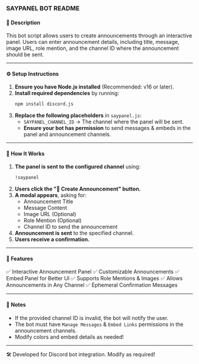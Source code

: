### SAYPANEL BOT README

#### 📌 Description
This bot script allows users to create announcements through an interactive panel. Users can enter announcement details, including title, message, image URL, role mention, and the channel ID where the announcement should be sent.

---

#### ⚙️ Setup Instructions
1. **Ensure you have Node.js installed** (Recommended: v16 or later).
2. **Install required dependencies** by running:
   ```sh
   npm install discord.js
   ```
3. **Replace the following placeholders** in `saypanel.js`:
   - `SAYPANEL_CHANNEL_ID` → The channel where the panel will be sent.
   - **Ensure your bot has permission** to send messages & embeds in the panel and announcement channels.

---

#### 🚀 How It Works
1. **The panel is sent to the configured channel** using:
   ```sh
   !saypanel
   ```
2. **Users click the "📢 Create Announcement" button.**
3. **A modal appears**, asking for:
   - Announcement Title
   - Message Content
   - Image URL (Optional)
   - Role Mention (Optional)
   - Channel ID to send the announcement
4. **Announcement is sent** to the specified channel.
5. **Users receive a confirmation.**

---

#### 🔧 Features
✅ Interactive Announcement Panel
✅ Customizable Announcements
✅ Embed Panel for Better UI
✅ Supports Role Mentions & Images
✅ Allows Announcements in Any Channel
✅ Ephemeral Confirmation Messages

---

#### 📜 Notes
- If the provided channel ID is invalid, the bot will notify the user.
- The bot must have `Manage Messages` & `Embed Links` permissions in the announcement channels.
- Modify colors and embed details as needed!

---

🛠 Developed for Discord bot integration. Modify as required!

